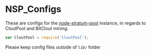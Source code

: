 # NSP_Configs

These are configs for the [node-stratum-pool](https://github.com/zone117x/node-stratum-pool) instance, in regards to CloutPool and BitClout mining.

```Javascript
var CloutPool = require('CloutPool');
```

Please keep config files outside of `lib/` folder
